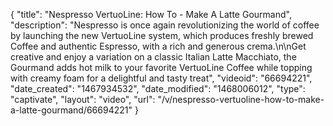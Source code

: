 {
    "title": "Nespresso VertuoLine: How To - Make A Latte Gourmand",
    "description": "Nespresso is once again revolutionizing the world of coffee by launching the new VertuoLine system, which produces freshly brewed Coffee and authentic Espresso, with a rich and generous crema.\n\nGet creative and enjoy a variation on a classic Italian Latte Macchiato, the Gourmand adds hot milk to your favorite VertuoLine Coffee while topping with creamy foam for a delightful and tasty treat",
    "videoid": "66694221",
    "date_created": "1467934532",
    "date_modified": "1468006012",
    "type": "captivate",
    "layout": "video",
    "url": "\/v\/nespresso-vertuoline-how-to-make-a-latte-gourmand\/66694221"
}